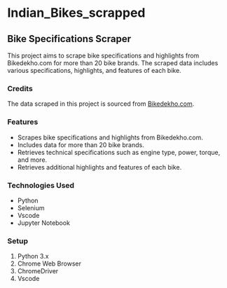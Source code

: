 # Indian_Bikes_scrapped
## Bike Specifications Scraper

This project aims to scrape bike specifications and highlights from Bikedekho.com for more than 20 bike brands. The scraped data includes various specifications, highlights, and features of each bike.

### Credits
The data scraped in this project is sourced from [Bikedekho.com](https://www.bikedekho.com/). 

### Features
- Scrapes bike specifications and highlights from Bikedekho.com.
- Includes data for more than 20 bike brands.
- Retrieves technical specifications such as engine type, power, torque, and more.
- Retrieves additional highlights and features of each bike.

### Technologies Used
- Python
- Selenium
- Vscode
- Jupyter Notebook

### Setup
1. Python 3.x
2. Chrome Web Browser
3. ChromeDriver
4. Vscode 

